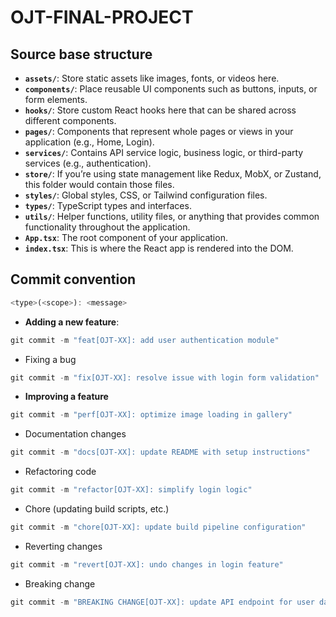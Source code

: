 # OJT-FINAL-PROJECT

## Source base structure

- **`assets/`**: Store static assets like images, fonts, or videos here.
- **`components/`**: Place reusable UI components such as buttons, inputs, or form elements.
- **`hooks/`**: Store custom React hooks here that can be shared across different components.
- **`pages/`**: Components that represent whole pages or views in your application (e.g., Home, Login).
- **`services/`**: Contains API service logic, business logic, or third-party services (e.g., authentication).
- **`store/`**: If you’re using state management like Redux, MobX, or Zustand, this folder would contain those files.
- **`styles/`**: Global styles, CSS, or Tailwind configuration files.
- **`types/`**: TypeScript types and interfaces.
- **`utils/`**: Helper functions, utility files, or anything that provides common functionality throughout the application.
- **`App.tsx`**: The root component of your application.
- **`index.tsx`**: This is where the React app is rendered into the DOM.

## Commit convention

```js
<type>(<scope>): <message>
```

- **Adding a new feature**:

```js
git commit -m "feat[OJT-XX]: add user authentication module"
```

- Fixing a bug

```js
git commit -m "fix[OJT-XX]: resolve issue with login form validation"
```

- **Improving a feature**

```js
git commit -m "perf[OJT-XX]: optimize image loading in gallery"
```

- Documentation changes

```js
git commit -m "docs[OJT-XX]: update README with setup instructions"
```

- Refactoring code

```js
git commit -m "refactor[OJT-XX]: simplify login logic"
```

- Chore (updating build scripts, etc.)

```js
git commit -m "chore[OJT-XX]: update build pipeline configuration"
```

- Reverting changes

```js
git commit -m "revert[OJT-XX]: undo changes in login feature"
```

- Breaking change

```js
git commit -m "BREAKING CHANGE[OJT-XX]: update API endpoint for user data"
```
